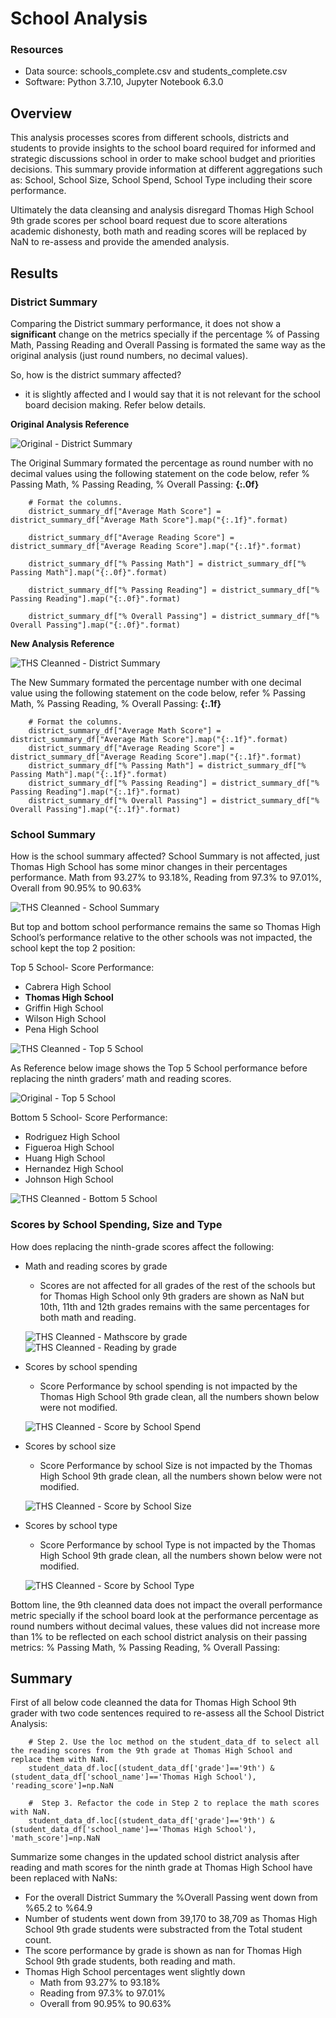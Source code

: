 # School Analysis

### Resources
- Data source: schools_complete.csv and students_complete.csv
- Software: Python 3.7.10, Jupyter Notebook 6.3.0


## Overview

This analysis processes scores from different schools, districts and students to provide insights to the school board required for informed and strategic discussions school in order to make school budget and priorities decisions. This summary provide information at different aggregations such as: School, School Size, School Spend, School Type including their score performance. 

Ultimately the data cleansing and analysis disregard Thomas High School 9th grade scores per school board request due to score alterations academic dishonesty, both math and reading scores will be replaced by NaN to re-assess and provide the amended analysis.


## Results

### District Summary 

Comparing the District summary performance, it does not show a **significant** change on the metrics specially if the percentage % of Passing Math, Passing Reading and Overall Passing is formated the same way as the original analysis (just round numbers, no decimal values). 


So, how is the district summary affected? 
- it is slightly affected and I would say that it is not relevant for the school board decision making. Refer below details.

**Original Analysis Reference**

![Original - District Summary](https://github.com/Mejikano/Module-4-Challenge-School-Analysis/blob/main/Resources/original_district_summary.png)

The Original Summary formated the percentage as round number with no decimal values using the following statement on the code below, refer % Passing Math, % Passing Reading, % Overall Passing: **{:.0f}**

```
    # Format the columns.
    district_summary_df["Average Math Score"] = district_summary_df["Average Math Score"].map("{:.1f}".format)

    district_summary_df["Average Reading Score"] = district_summary_df["Average Reading Score"].map("{:.1f}".format)

    district_summary_df["% Passing Math"] = district_summary_df["% Passing Math"].map("{:.0f}".format)

    district_summary_df["% Passing Reading"] = district_summary_df["% Passing Reading"].map("{:.0f}".format)

    district_summary_df["% Overall Passing"] = district_summary_df["% Overall Passing"].map("{:.0f}".format)
```

**New Analysis Reference**

![THS Cleanned - District Summary](https://github.com/Mejikano/Module-4-Challenge-School-Analysis/blob/main/Resources/challenge_district_summary.png)


The New Summary formated the percentage number with one decimal value using the following statement on the code below, refer % Passing Math, % Passing Reading, % Overall Passing: **{:.1f}**

```
    # Format the columns.
    district_summary_df["Average Math Score"] = district_summary_df["Average Math Score"].map("{:.1f}".format)
    district_summary_df["Average Reading Score"] = district_summary_df["Average Reading Score"].map("{:.1f}".format)
    district_summary_df["% Passing Math"] = district_summary_df["% Passing Math"].map("{:.1f}".format)
    district_summary_df["% Passing Reading"] = district_summary_df["% Passing Reading"].map("{:.1f}".format)
    district_summary_df["% Overall Passing"] = district_summary_df["% Overall Passing"].map("{:.1f}".format)
```

### School Summary 

How is the school summary affected?
School Summary is not affected, just Thomas High School has some minor changes in their percentages performance. Math from 93.27% to 93.18%, Reading from 97.3% to 97.01%, Overall from 90.95% to 90.63% 

![THS Cleanned - School Summary](https://github.com/Mejikano/Module-4-Challenge-School-Analysis/blob/main/Resources/challenge_school_summary.png)


But top and bottom school performance remains the same so Thomas High School’s performance relative to the other schools was not impacted, the school kept the top 2 position:

Top 5 School- Score Performance: 
- Cabrera High School
- **Thomas High School**
- Griffin High School
- Wilson High School
- Pena High School

![THS Cleanned - Top 5 School](https://github.com/Mejikano/Module-4-Challenge-School-Analysis/blob/main/Resources/challenge_top5_performerSchools.png)


As Reference below image shows the Top 5 School performance before replacing the ninth graders’ math and reading scores.

![Original - Top 5 School](https://github.com/Mejikano/Module-4-Challenge-School-Analysis/blob/main/Resources/original_top5_performerSchools.png)


Bottom 5 School- Score Performance: 
- Rodriguez High School
- Figueroa High School
- Huang High School
- Hernandez High School
- Johnson High School


![THS Cleanned - Bottom 5 School](https://github.com/Mejikano/Module-4-Challenge-School-Analysis/blob/main/Resources/challenge_bottom5_performerschools.png)


### Scores by School Spending, Size and Type 

How does replacing the ninth-grade scores affect the following:

- Math and reading scores by grade

    - Scores are not affected for all grades of the rest of the schools but for Thomas High School only 9th graders are shown as NaN but 10th, 11th and 12th grades remains with the same percentages for both math and reading.

    ![THS Cleanned - Mathscore by grade](https://github.com/Mejikano/Module-4-Challenge-School-Analysis/blob/main/Resources/challenge_mathscore_bygrade.png)
    ![THS Cleanned - Reading by grade](https://github.com/Mejikano/Module-4-Challenge-School-Analysis/blob/main/Resources/challenge_readingscore_bygrade.png)

- Scores by school spending

    - Score Performance by school spending is not impacted by the Thomas High School 9th grade clean, all the numbers shown below were not modified.

    ![THS Cleanned - Score by School Spend](https://github.com/Mejikano/Module-4-Challenge-School-Analysis/blob/main/Resources/challenge_score_byschoolspend.png)

- Scores by school size

    - Score Performance by school Size is not impacted by the Thomas High School 9th grade clean, all the numbers shown below were not modified.

    ![THS Cleanned - Score by School Size](https://github.com/Mejikano/Module-4-Challenge-School-Analysis/blob/main/Resources/challenge_scroe_byschoolsize.png)

- Scores by school type

    - Score Performance by school Type is not impacted by the Thomas High School 9th grade clean, all the numbers shown below were not modified.

    ![THS Cleanned - Score by School Type](https://github.com/Mejikano/Module-4-Challenge-School-Analysis/blob/main/Resources/challenge_score_byschooltype.png)

Bottom line, the 9th cleanned data does not impact the overall performance metric specially if the school board look at the performance percentage as round numbers without decimal values, these values did not increase more than 1% to be reflected on each school district analysis on their passing metrics: % Passing Math, % Passing Reading, % Overall Passing:

## Summary

First of all below code cleanned the data for Thomas High School 9th grader with two code sentences required to re-assess all the School District Analysis:


```
    # Step 2. Use the loc method on the student_data_df to select all the reading scores from the 9th grade at Thomas High School and replace them with NaN.
    student_data_df.loc[(student_data_df['grade']=='9th') & (student_data_df['school_name']=='Thomas High School'), 'reading_score']=np.NaN

    #  Step 3. Refactor the code in Step 2 to replace the math scores with NaN.
    student_data_df.loc[(student_data_df['grade']=='9th') & (student_data_df['school_name']=='Thomas High School'), 'math_score']=np.NaN
```


Summarize some changes in the updated school district analysis after reading and math scores for the ninth grade at Thomas High School have been replaced with NaNs:

- For the overall District Summary the %Overall Passing went down from %65.2 to %64.9
- Number of students went down from 39,170 to 38,709 as Thomas High School 9th grade students were substracted from the Total student count. 
- The score performance by grade is shown as nan for Thomas High School 9th grade students, both reading and math.
- Thomas High School percentages went slightly down
    - Math from 93.27% to 93.18%
    - Reading from 97.3% to 97.01% 
    - Overall from 90.95% to 90.63% 






